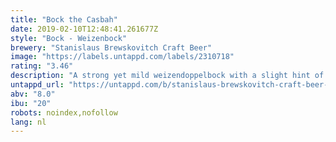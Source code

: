 ```yaml
---
title: "Bock the Casbah"
date: 2019-02-10T12:48:41.261677Z
style: "Bock - Weizenbock"
brewery: "Stanislaus Brewskovitch Craft Beer"
image: "https://labels.untappd.com/labels/2310718"
rating: "3.46"
description: "A strong yet mild weizendoppelbock with a slight hint of oranges which makes you want to skank."
untappd_url: "https://untappd.com/b/stanislaus-brewskovitch-craft-beer-bock-the-casbah/2310718"
abv: "8.0"
ibu: "20"
robots: noindex,nofollow
lang: nl
---
```

